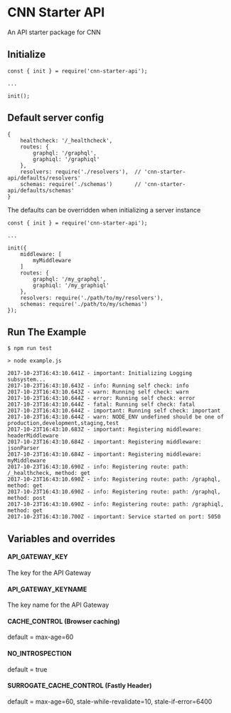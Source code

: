# CNN Starter API

An API starter package for CNN


## Initialize

```
const { init } = require('cnn-starter-api');

...

init();
```

## Default server config

```
{
    healthcheck: '/_healthcheck',
    routes: {
        graphql: '/graphql',
        graphiql: '/graphiql'
    },
    resolvers: require('./resolvers'),  // 'cnn-starter-api/defaults/resolvers'
    schemas: require('./schemas')       // 'cnn-starter-api/defaults/schemas'
}
```

The defaults can be overridden when initializing a server instance

```
const { init } = require('cnn-starter-api');

...

init({
    middleware: [
        myMiddleware
    ]
    routes: {
        graphql: '/my_graphql',
        graphiql: '/my_graphiql'
    },
    resolvers: require('./path/to/my/resolvers'),
    schemas: require('./path/to/my/schemas')
});
```

## Run The Example

```
$ npm run test

> node example.js

2017-10-23T16:43:10.641Z - important: Initializing Logging subsystem...
2017-10-23T16:43:10.643Z - info: Running self check: info
2017-10-23T16:43:10.643Z - warn: Running self check: warn
2017-10-23T16:43:10.644Z - error: Running self check: error
2017-10-23T16:43:10.644Z - fatal: Running self check: fatal
2017-10-23T16:43:10.644Z - important: Running self check: important
2017-10-23T16:43:10.644Z - warn: NODE_ENV undefined should be one of production,development,staging,test
2017-10-23T16:43:10.683Z - important: Registering middleware: headerMiddleware
2017-10-23T16:43:10.684Z - important: Registering middleware: jsonParser
2017-10-23T16:43:10.684Z - important: Registering middleware: myMiddleware
2017-10-23T16:43:10.690Z - info: Registering route: path: /_healthcheck, method: get
2017-10-23T16:43:10.690Z - info: Registering route: path: /graphql, method: get
2017-10-23T16:43:10.690Z - info: Registering route: path: /graphql, method: post
2017-10-23T16:43:10.690Z - info: Registering route: path: /graphiql, method: get
2017-10-23T16:43:10.700Z - important: Service started on port: 5050
```


## Variables and overrides

#### API_GATEWAY_KEY

The key for the API Gateway

#### API_GATEWAY_KEYNAME

The key name for the API Gateway

#### CACHE_CONTROL (Browser caching)

default = max-age=60

#### NO_INTROSPECTION

default = true

#### SURROGATE_CACHE_CONTROL (Fastly Header)

default = max-age=60, stale-while-revalidate=10, stale-if-error=6400
